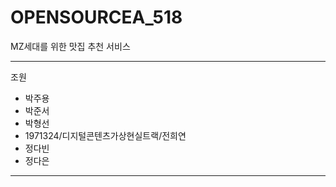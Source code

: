 # OPENSOURCEA_518
 MZ세대를 위한 맛집 추천 서비스

------------
조원
- 박주용
- 박준서
- 박형선
- 1971324/디지털콘텐츠가상현실트랙/전희연
- 정다빈
- 정다은
------------